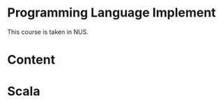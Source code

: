 Programming Language Implement
=====================

This course is taken in NUS.

# Content

# Scala

